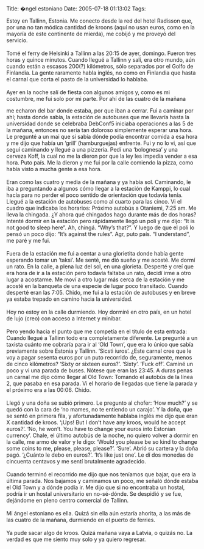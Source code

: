 Title: �ngel estoniano
Date: 2005-07-18 01:13:02
Tags: 

Estoy en Tallinn, Estonia. Me conecto desde la red del hotel Radisson
que, por una no tan módica cantidad de kroons (aquí no usan euros, como
en la mayoría de este continente de mierda), me cobijó y me proveyó del
servicio.<br/><br/>
Tomé el ferry de Helsinki a Tallinn a las 20:15 de ayer, domingo.
Fueron tres horas y quince minutos. Cuando llegué a Tallinn y salí, era
otro mundo, aún cuando están a escasos 200(?) kilómetros, sólo
separados por el Golfo de Finlandia. La gente raramente habla inglés,
no como en Finlandia que hasta el carnal que corta el pasto de la
universidad lo hablaba.<br/><br/>
Ayer en la noche salí de fiesta con algunos amigos y, como es mi
costumbre, me fui solo por mi parte. Por ahí de las cuatro de la mañana

me echaron del bar donde estaba, por que iban a cerrar. Fui a caminar
por ahí; hasta donde sabía, la estación de autobuses que me llevaría
hasta la universidad donde se celebraba DebConf5 iniciaba operaciones a
las 5 de la mañana, entonces no sería tan doloroso simplemente esperar
una hora. Le pregunté a un mai que si sabía dónde podía encontrar
comida a esa hora y me dijo que había un &#8216;grill&#8217; (hamburguejas)
enfrente. Fui y no lo vi, así que seguí caminando y llegué a una
pizzería. Pedí una &#8216;bolognesa&#8217; y una cerveza Koff, la cual no me la
dieron por que la ley les impedía vender a esa hora. Puto país. Me la
dieron y me fui por la calle comiendo la pizza, como había visto a
mucha gente a esa hora.<br/><br/>
Eran como las cuatro y media de la mañana y ya había sol. Caminando, le
iba a preguntando a algunos cómo llegar a la estación de Kamppi, lo
cual hacía para no perder el poco sentido de orientación que todavía
tenía. Llegué a la estación de autobuses como al cuarto para las cinco.
Vi el cuadro que indicaba los horarios: Próximo autobús a Otaniemi,
7:25 am. Me lleva la chingada. ¿Y ahora qué chingados hago durante más
de dos horas? Intenté dormir en la estación pero rápidamente llegó un
poli y me dijo: &#8220;It is not good to sleep here&#8221;. Ah, chingá. &#8220;Why&#8217;s
that?&#8221;. Y luego de que el poli lo pensó un poco dijo: &#8220;It&#8217;s against the
rules&#8221;. Agr, puto país. &#8220;I understand&#8221;, me paré y me fui.<br/><br/>
Fuera de la estación me fui a centar a una glorietita donde había gente
esperando tomar un &#8216;taksi&#8217;. Me senté, me dió sueño y me acosté. Me
dormí un rato. En la calle, a plena luz del sol, en una glorieta.
Desperté y creí que era hora de ir a la estación pero todavía faltaba
un rato, decidí irme a otro lugar a acostarme. Me moví a otro lugar más
cerca de la estación y me acosté en la banqueta de una especie de lugar
poco transitado. Cuando desperté eran las 7:05. Chido, me fui a la
estación de autobuses y en breve ya estaba trepado en camino hacia la
universidad.<br/><br/>
Hoy no estoy en la calle durmiendo. Hoy dormiré en otro país, en un hotel de lujo (creo) con acceso a Internet y minibar.<br/><br/>
Pero yendo hacia el punto que me competía en el título de esta entrada:
Cuando llegué a Tallinn todo era completamente diferente. Le pregunté a
un taxista cuánto me cobraría para ir al &#8216;Old Town&#8217;, que era lo único
que sabía previamente sobre Estonia y Tallinn. &#8216;Sicsti iuros&#8217;. ¿Este
carnal cree que le voy a pagar sesenta euros por un puto recorrido de,
seguramente, menos de cinco kilómetros? &#8216;Sixty or sixteen euros?&#8217;.
&#8216;Sixty&#8217;. &#8216;Fuck off&#8217;. Caminé un poco y vi una parada de buses. Nótese
que eran las 23:45. A duras penas un carnal me dijo cómo llegar al Old
Town: Tomando el autobús de la línea 2, que pasaba en esa parada. Vi el
horario de llegadas que tiene la parada y el próximo era a las 00:06.
Chido.<br/><br/>
Llegó y una doña se subió primero. Le pregunto al chofer: &#8216;How much?&#8217; y
se quedó con la cara de &#8216;no mames, no te entiendo un carajo&#8217;. Y la
doña, que se sentó en primera fila, y afortunadamente hablaba inglés me
dijo que eran X cantidad de kroos. &#8216;¡Ups! But I don&#8217;t have any kroos,
would he accept euros?&#8217;. &#8216;No, he won&#8217;t. You have to change your euros
into Estonian currency&#8217;. Chale, el último autobús de la noche, no
quiero volver a dormir en la calle, me armo de valor y le digo: &#8216;Would
you please be so kind to change some coins to me, please, please,
please?&#8217;. &#8216;Sure&#8217;. Abrió su cartera y la doña pagó. &#8216;¿Cuánto le debo en
euros?&#8217;. &#8216;It&#8217;s like just one&#8217;. Le dí dos monedas de cincuenta centavos
y me sentí brutalmente agradecido.<br/><br/>
Cuando terminó el recorrido me dijo que nos teníamos que bajar, que era
la última parada. Nos bajamos y caminamos un poco, me señaló dónde
estaba el Old Town y a dónde podía ir. Me dijo que si no encontraba un
hostal, podría ir un hostal universitario en no-sé-dónde. Se despidió y
se fue, dejándome en pleno centro comercial de Tallinn.<br/><br/>
Mi ángel estoniano es ella. Quizá sin ella aún estaría ahorita, a las
más de las cuatro de la mañana, durmiendo en el puerto de ferries.<br/><br/>
Ya pude sacar algo de kroos. Quizá mañana vaya a Latvia, o quizás no. La verdad es que me siento muy solo y ya quiero regresar.<br/><br/><br/><br/>

